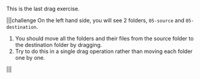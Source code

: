 This is the last drag exercise.

|||challenge
On the left hand side, you will see 2 folders, `05-source` and `05-destination`.

1. You should move all the folders and their files from the source folder to the destination folder by dragging.
1. Try to do this in a single drag operation rather than moving each folder one by one.

|||